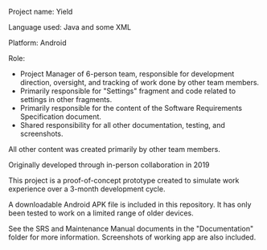 Project name: Yield

Language used: Java and some XML

Platform: Android

Role:

- Project Manager of 6-person team, responsible for development direction, oversight, and tracking of work done by other team members.
- Primarily responsible for "Settings" fragment and code related to settings in other fragments.
- Primarily responsible for the content of the Software Requirements Specification document.
- Shared responsibility for all other documentation, testing, and screenshots.

All other content was created primarily by other team members.

Originally developed through in-person collaboration in 2019

This project is a proof-of-concept prototype created to simulate work experience over a 3-month development cycle.

A downloadable Android APK file is included in this repository. It has only been tested to work on a limited range of older devices.

See the SRS and Maintenance Manual documents in the "Documentation" folder for more information. Screenshots of working app are also included.

